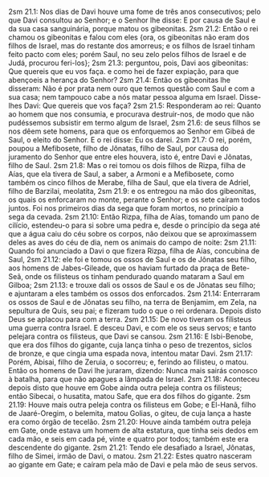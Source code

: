 2sm 21.1: Nos dias de Davi houve uma fome de três anos consecutivos; pelo que Davi consultou ao Senhor; e o Senhor lhe disse: E por causa de Saul e da sua casa sanguinária, porque matou os gibeonitas.
2sm 21.2: Então o rei chamou os gibeonitas e falou com eles {ora, os gibeonitas não eram dos filhos de Israel, mas do restante dos amorreus; e os filhos de Israel tinham feito pacto com eles; porém Saul, no seu zelo pelos filhos de Israel e de Judá, procurou feri-los};
2sm 21.3: perguntou, pois, Davi aos gibeonitas: Que quereis que eu vos faça. e como hei de fazer expiação, para que abençoeis a herança do Senhor?
2sm 21.4: Então os gibeonitas lhe disseram: Não é por prata nem ouro que temos questão com Saul e com a sua casa; nem tampouco cabe a nós matar pessoa alguma em Israel. Disse-lhes Davi: Que quereis que vos faça?
2sm 21.5: Responderam ao rei: Quanto ao homem que nos consumia, e procurava destruir-nos, de modo que não pudéssemos subsistir em termo algum de Israel,
2sm 21.6: de seus filhos se nos dêem sete homens, para que os enforquemos ao Senhor em Gibeá de Saul, o eleito do Senhor. E o rei disse: Eu os darei.
2sm 21.7: O rei, porém, poupou a Mefibosete, filho de Jônatas, filho de Saul, por causa do juramento do Senhor que entre eles houvera, isto é, entre Davi e Jônatas, filho de Saul.
2sm 21.8: Mas o rei tomou os dois filhos de Rizpa, filha de Aías, que ela tivera de Saul, a saber, a Armoni e a Mefibosete, como também os cinco filhos de Merabe, filha de Saul, que ela tivera de Adriel, filho de Barzilai, meolatita,
2sm 21.9: e os entregou na mão dos gibeonitas, os quais os enforcaram no monte, perante o Senhor; e os sete caíram todos juntos. Foi nos primeiros dias da sega que foram mortos, no princípio a sega da cevada.
2sm 21.10: Então Rizpa, filha de Aías, tomando um pano de cilício, estendeu-o para si sobre uma pedra e, desde o princípio da sega até que a água caiu do céu sobre os corpos, não deixou que se aproximassem deles as aves do céu de dia, nem os animais do campo de noite:
2sm 21.11: Quando foi anunciado a Davi o que fizera Rizpa, filha de Aías, concubina de Saul,
2sm 21.12: ele foi e tomou os ossos de Saul e os de Jônatas seu filho, aos homens de Jabes-Gileade, que os haviam furtado da praça de Bete-Seã, onde os filisteus os tinham pendurado quando mataram a Saul em Gilboa;
2sm 21.13: e trouxe dali os ossos de Saul e os de Jônatas seu filho; e ajuntaram a eles também os ossos dos enforcados.
2sm 21.14: Enterraram os ossos de Saul e de Jônatas seu filho, na terra de Benjamim, em Zela, na sepultura de Quis, seu pai; e fizeram tudo o que o rei ordenara. Depois disto Deus se aplacou para com a terra.
2sm 21.15: De novo tiveram os filisteus uma guerra contra Israel. E desceu Davi, e com ele os seus servos; e tanto pelejara contra os filisteus, que Davi se cansou.
2sm 21.16: E Isbi-Benobe, que era dos filhos do gigante, cuja lança tinha o peso de trezentos, siclos de bronze, e que cingia uma espada nova, intentou matar Davi.
2sm 21.17: Porém, Abisai, filho de Zeruia, o socorreu; e, ferindo ao filisteu, o matou. Então os homens de Davi lhe juraram, dizendo: Nunca mais sairás conosco à batalha, para que não apagues a lâmpada de Israel.
2sm 21.18: Aconteceu depois disto que houve em Gobe ainda outra peleja contra os filisteus; então Sibecai, o husatita, matou Safe, que era dos filhos do gigante.
2sm 21.19: Houve mais outra peleja contra os filisteus em Gobe; e El-Hanã, filho de Jaaré-Oregim, o belemita, matou Golias, o giteu, de cuja lança a haste era como órgão de tecelão.
2sm 21.20: Houve ainda também outra peleja em Gate, onde estava um homem de alta estatura, que tinha seis dedos em cada mão, e seis em cada pé, vinte e quatro por todos; também este era descendente do gigante.
2sm 21.21: Tendo ele desafiado a Israel, Jônatas, filho de Simei, irmão de Davi, o matou.
2sm 21.22: Estes quatro nasceram ao gigante em Gate; e caíram pela mão de Davi e pela mão de seus servos.
